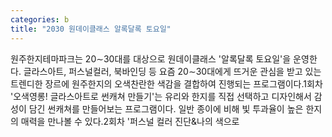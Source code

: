 ```yaml
---
categories: b
title: "2030 원데이클래스 알록달록 토요일"
---
```

원주한지테마파크는 20&sim;30대를 대상으로 원데이클래스 &#39;알록달록 토요일&#39;을 운영한다. 글라스아트, 퍼스널컬러, 북바인딩 등 요즘 20&sim;30대에게 뜨거운 관심을 받고 있는 트렌디한 장르에 원주한지의 오색찬란한 색감을 결합하여 진행되는 프로그램이다.1회차 &#39;오색영롱! 글라스아트로 썬캐쳐 만들기&#39;는 유리와 한지를 직접 선택하고 디자인해서 감성이 담긴 썬캐쳐를 만들어보는 프로그램이다. 일반 종이에 비해 빛 투과율이 높은 한지의 매력을 만나볼 수 있다.2회차 &#39;퍼스널 컬러 진단&나의 색으로